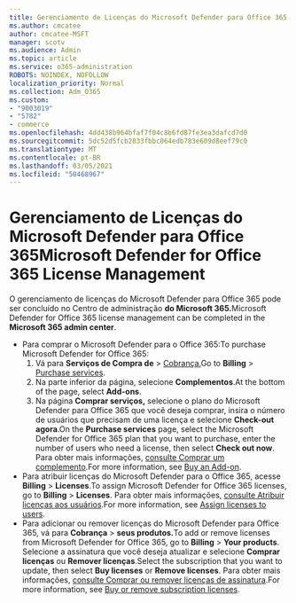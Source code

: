 ```yaml
---
title: Gerenciamento de Licenças do Microsoft Defender para Office 365
ms.author: cmcatee
author: cmcatee-MSFT
manager: scotv
ms.audience: Admin
ms.topic: article
ms.service: o365-administration
ROBOTS: NOINDEX, NOFOLLOW
localization_priority: Normal
ms.collection: Adm_O365
ms.custom:
- "9003019"
- "5782"
- commerce
ms.openlocfilehash: 4dd438b964bfaf7f04c8b6fd87fe3ea3dafcd7d0
ms.sourcegitcommit: 5dc52d5fcb2833fbbc064edb783e609d8eef79c0
ms.translationtype: MT
ms.contentlocale: pt-BR
ms.lasthandoff: 03/05/2021
ms.locfileid: "50468967"
---
```

# <a name="microsoft-defender-for-office-365-license-management"></a><span data-ttu-id="e58a2-102">Gerenciamento de Licenças do Microsoft Defender para Office 365</span><span class="sxs-lookup"><span data-stu-id="e58a2-102">Microsoft Defender for Office 365 License Management</span></span>

<span data-ttu-id="e58a2-103">O gerenciamento de licenças do Microsoft Defender para Office 365 pode ser concluído no Centro de administração **do Microsoft 365.**</span><span class="sxs-lookup"><span data-stu-id="e58a2-103">Microsoft Defender for Office 365 license management can be completed in the  **Microsoft 365 admin center**.</span></span>

- <span data-ttu-id="e58a2-104">Para comprar o Microsoft Defender para o Office 365:</span><span class="sxs-lookup"><span data-stu-id="e58a2-104">To purchase Microsoft Defender for Office 365:</span></span>
    1. <span data-ttu-id="e58a2-105">Vá para **Serviços de Compra de**  >  [Cobrança.](https://go.microsoft.com/fwlink/p/?linkid=868433)</span><span class="sxs-lookup"><span data-stu-id="e58a2-105">Go to **Billing** > [Purchase services](https://go.microsoft.com/fwlink/p/?linkid=868433).</span></span>
    2. <span data-ttu-id="e58a2-106">Na parte inferior da página, selecione **Complementos**.</span><span class="sxs-lookup"><span data-stu-id="e58a2-106">At the bottom of the page, select **Add-ons**.</span></span>
    3. <span data-ttu-id="e58a2-107">Na página **Comprar serviços,** selecione o plano do Microsoft Defender para Office 365 que você deseja comprar, insira o número de usuários que precisam de uma licença e selecione **Check-out agora**.</span><span class="sxs-lookup"><span data-stu-id="e58a2-107">On the **Purchase services** page, select the Microsoft Defender for Office 365 plan that you want to purchase, enter the number of users who need a license, then select **Check out now**.</span></span> <span data-ttu-id="e58a2-108">Para obter mais informações, [consulte Comprar um complemento](https://docs.microsoft.com/microsoft-365/commerce/buy-or-edit-an-add-on).</span><span class="sxs-lookup"><span data-stu-id="e58a2-108">For more information, see [Buy an Add-on](https://docs.microsoft.com/microsoft-365/commerce/buy-or-edit-an-add-on).</span></span>
- <span data-ttu-id="e58a2-109">Para atribuir licenças do Microsoft Defender para o Office 365, acesse **Billing**  >  **Licenses**.</span><span class="sxs-lookup"><span data-stu-id="e58a2-109">To assign Microsoft Defender for Office 365 licenses, go to **Billing** > **Licenses**.</span></span> <span data-ttu-id="e58a2-110">Para obter mais informações, [consulte Atribuir licenças aos usuários](https://docs.microsoft.com/microsoft-365/admin/manage/assign-licenses-to-users).</span><span class="sxs-lookup"><span data-stu-id="e58a2-110">For more information, see [Assign licenses to users](https://docs.microsoft.com/microsoft-365/admin/manage/assign-licenses-to-users).</span></span>
- <span data-ttu-id="e58a2-111">Para adicionar ou remover licenças do Microsoft Defender para Office 365, vá para **Cobrança**  >  **seus produtos.**</span><span class="sxs-lookup"><span data-stu-id="e58a2-111">To add or remove licenses from Microsoft Defender for Office 365, go to **Billing** > **Your products**.</span></span> <span data-ttu-id="e58a2-112">Selecione a assinatura que você deseja atualizar e selecione **Comprar licenças** ou **Remover licenças**.</span><span class="sxs-lookup"><span data-stu-id="e58a2-112">Select the subscription that you want to update, then select **Buy licenses** or **Remove licenses**.</span></span> <span data-ttu-id="e58a2-113">Para obter mais informações, [consulte Comprar ou remover licenças de assinatura](https://docs.microsoft.com/microsoft-365/commerce/licenses/buy-licenses).</span><span class="sxs-lookup"><span data-stu-id="e58a2-113">For more information, see [Buy or remove subscription licenses](https://docs.microsoft.com/microsoft-365/commerce/licenses/buy-licenses).</span></span>